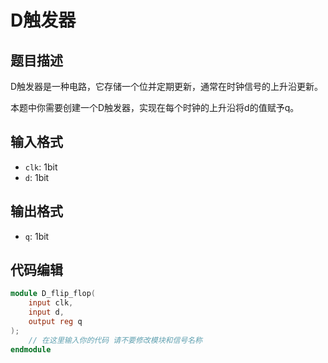 # D触发器

## 题目描述

D触发器是一种电路，它存储一个位并定期更新，通常在时钟信号的上升沿更新。

本题中你需要创建一个D触发器，实现在每个时钟的上升沿将d的值赋予q。

## 输入格式

- `clk`: 1bit
- `d`: 1bit

## 输出格式

- `q`: 1bit

## 代码编辑

```verilog
module D_flip_flop(
    input clk,
    input d,
    output reg q
);
    // 在这里输入你的代码 请不要修改模块和信号名称
endmodule
```